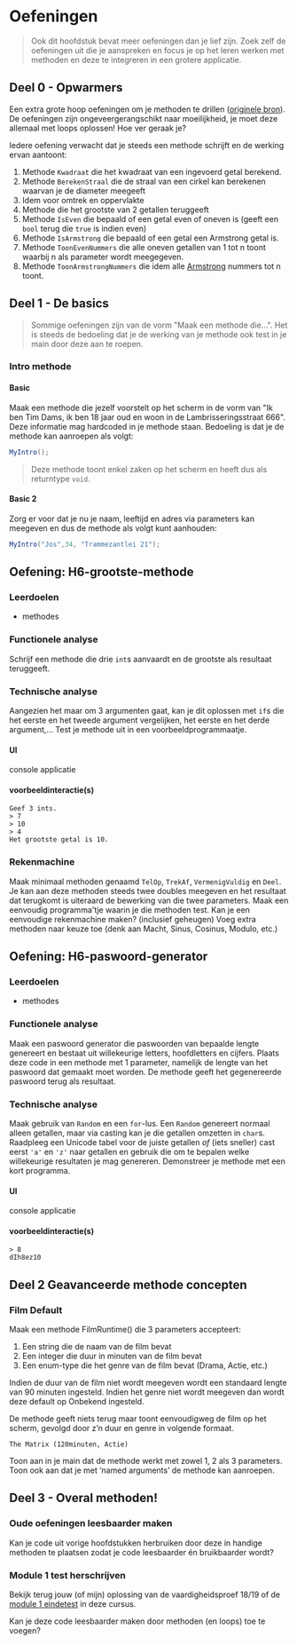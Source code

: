 # Oefeningen

> Ook dit hoofdstuk bevat meer oefeningen dan je lief zijn. Zoek zelf de oefeningen uit die je aanspreken en focus je op het leren werken met methoden en deze te integreren in een grotere applicatie.

## Deel 0 - Opwarmers

Een extra grote hoop oefeningen om je methoden te drillen \([originele bron](https://codeforwin.org/2016/03/functions-programming-exercises-and-solutions-in-c.html)\). De oefeningen zijn ongeveergerangschikt naar moeilijkheid, je moet deze allemaal met loops oplossen! Hoe ver geraak je?

Iedere oefening verwacht dat je steeds een methode schrijft en de werking ervan aantoont:

1. Methode `Kwadraat` die het kwadraat van een ingevoerd getal berekend.
2. Methode `BerekenStraal` die de straal van een cirkel kan berekenen waarvan je de diameter meegeeft
3. Idem voor omtrek en oppervlakte
4. Methode die het grootste van 2 getallen teruggeeft
5. Methode `IsEven` die bepaald of een getal even of oneven is \(geeft een `bool` terug die `true` is indien even\)
6. Methode `IsArmstrong` die bepaald of een getal een Armstrong getal is.
7. Methode `ToonEvenNummers` die alle oneven getallen van 1 tot n toont waarbij n als parameter wordt meegegeven.
8. Methode `ToonArmstrongNummers` die idem alle [Armstrong](https://github.com/v-nys/cursusprogrammeren/tree/13ea122a2e92d805feb8b618811589d4f57a8b23/5_herhalingen/a_practica.md#armstrong-nummer) nummers tot n toont.

## Deel 1 - De basics

> Sommige oefeningen zijn van de vorm "Maak een methode die...". Het is steeds de bedoeling dat je de werking van je methode ook test in je main door deze aan te roepen.

### Intro methode

#### Basic

Maak een methode die jezelf voorstelt op het scherm in de vorm van "Ik ben Tim Dams, ik ben 18 jaar oud en woon in de Lambrisseringsstraat 666". Deze informatie mag hardcoded in je methode staan. Bedoeling is dat je de methode kan aanroepen als volgt:

```csharp
MyIntro();
```

> Deze methode toont enkel zaken op het scherm en heeft dus als returntype `void`.

#### Basic 2

Zorg er voor dat je nu je naam, leeftijd en adres via parameters kan meegeven en dus de methode als volgt kunt aanhouden:

```csharp
MyIntro("Jos",34, "Trammezantlei 21");
```

## Oefening: H6-grootste-methode

### Leerdoelen

* methodes

### Functionele analyse
Schrijf een methode die drie `int`s aanvaardt en de grootste als resultaat teruggeeft.

### Technische analyse
Aangezien het maar om 3 argumenten gaat, kan je dit oplossen met `if`s die het eerste en het tweede argument vergelijken, het eerste en het derde argument,...
Test je methode uit in een voorbeeldprogrammaatje.

#### UI

console applicatie

#### voorbeeldinteractie\(s\)

```text
Geef 3 ints.
> 7
> 10
> 4
Het grootste getal is 10.
```

### Rekenmachine

Maak minimaal methoden genaamd `TelOp`, `TrekAf`, `VermenigVuldig` en `Deel`. Je kan aan deze methoden steeds twee doubles meegeven en het resultaat dat terugkomt is uiteraard de bewerking van die twee parameters. Maak een eenvoudig programma'tje waarin je die methoden test. Kan je een eenvoudige rekenmachine maken? \(inclusief geheugen\) Voeg extra methoden naar keuze toe \(denk aan Macht, Sinus, Cosinus, Modulo, etc.\)

## Oefening: H6-paswoord-generator

### Leerdoelen

* methodes

### Functionele analyse

Maak een paswoord generator die paswoorden van bepaalde lengte genereert en bestaat uit willekeurige letters, hoofdletters en cijfers. Plaats deze code in een methode met 1 parameter, namelijk de lengte van het paswoord dat gemaakt moet worden. De methode geeft het gegenereerde paswoord terug als resultaat.

### Technische analyse
Maak gebruik van `Random` en een `for`-lus. Een `Random` genereert normaal alleen getallen, maar via casting kan je die getallen omzetten in `char`s. Raadpleeg een Unicode tabel voor de juiste getallen *of* (iets sneller) cast eerst `'a'` en `'z'` naar getallen en gebruik die om te bepalen welke willekeurige resultaten je mag genereren. Demonstreer je methode met een kort programma.

#### UI

console applicatie

#### voorbeeldinteractie\(s\)

```text
> 8
dIh8ez10
```

## Deel 2 Geavanceerde methode concepten

### Film Default

Maak een methode FilmRuntime\(\) die 3 parameters accepteert:

1. Een string die de naam van de film bevat
2. Een integer die duur in minuten van de film bevat
3. Een enum-type die het genre van de film bevat \(Drama, Actie, etc.\)

Indien de duur van de film niet wordt meegeven wordt een standaard lengte van 90 minuten ingesteld. Indien het genre niet wordt meegeven dan wordt deze default op Onbekend ingesteld.

De methode geeft niets terug maar toont eenvoudigweg de film op het scherm, gevolgd door z’n duur en genre in volgende formaat.

```text
The Matrix (120minuten, Actie)
```

Toon aan in je main dat de methode werkt met zowel 1, 2 als 3 parameters. Toon ook aan dat je met ‘named arguments’ de methode kan aanroepen.

## Deel 3 -  Overal methoden!

### Oude oefeningen leesbaarder maken

Kan je code uit vorige hoofdstukken herbruiken door deze in handige methoden te plaatsen zodat je code leesbaarder én bruikbaarder wordt?

### Module 1 test herschrijven

Bekijk terug jouw \(of mijn\) oplossing van de vaardigheidsproef 18/19 of de [module 1 eindetest]() in deze cursus.

Kan je deze code leesbaarder maken door methoden \(en loops\) toe te voegen?

